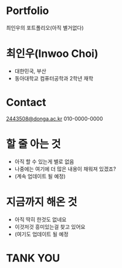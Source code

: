 # Portfolio
최인우의 포트폴리오(아직 별거없다)

# 최인우(Inwoo Choi)
* 대한민국, 부산
* 동아대학교 컴퓨터공학과 2학년 재학
 
# Contact
<2443508@donga.ac.kr>
010-0000-0000

# 할 줄 아는 것
* 아직 할 수 있는게 별로 없음
* 나중에는 여기에 더 많은 내용이 채워져 있겠죠?
* (계속 업데이트 될 예정)

# 지금까지 해온 것
* 아직 딱히 한것도 없네요
* 이것저것 흥미있는걸 찾고 있어요
* (여기도 업데이트 될 예정

# TANK YOU
